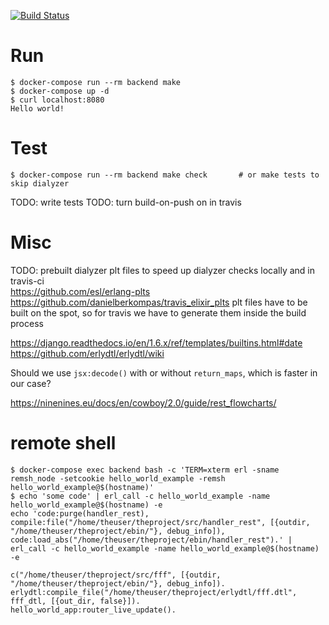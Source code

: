 
[![Build Status](https://travis-ci.org/koddo/example-erl-cowboy.svg?branch=master)](https://travis-ci.org/koddo/example-erl-cowboy)

# Run

```
$ docker-compose run --rm backend make
$ docker-compose up -d
$ curl localhost:8080
Hello world!
```

# Test

```
$ docker-compose run --rm backend make check       # or make tests to skip dialyzer
```

TODO: write tests
TODO: turn build-on-push on in travis

# Misc

TODO: prebuilt dialyzer plt files to speed up dialyzer checks locally and in travis-ci  
<https://github.com/esl/erlang-plts>
<https://github.com/danielberkompas/travis_elixir_plts>
plt files have to be built on the spot, so for travis we have to generate them inside the build process




<https://django.readthedocs.io/en/1.6.x/ref/templates/builtins.html#date>
<https://github.com/erlydtl/erlydtl/wiki>

Should we use `jsx:decode()` with or without `return_maps`, which is faster in our case? 

<https://ninenines.eu/docs/en/cowboy/2.0/guide/rest_flowcharts/>

# remote shell


``` Shell
$ docker-compose exec backend bash -c 'TERM=xterm erl -sname remsh_node -setcookie hello_world_example -remsh hello_world_example@$(hostname)'
$ echo 'some code' | erl_call -c hello_world_example -name hello_world_example@$(hostname) -e
echo 'code:purge(handler_rest), compile:file("/home/theuser/theproject/src/handler_rest", [{outdir, "/home/theuser/theproject/ebin/"}, debug_info]), code:load_abs("/home/theuser/theproject/ebin/handler_rest").' | erl_call -c hello_world_example -name hello_world_example@$(hostname) -e
```

```
c("/home/theuser/theproject/src/fff", [{outdir, "/home/theuser/theproject/ebin/"}, debug_info]).
erlydtl:compile_file("/home/theuser/theproject/erlydtl/fff.dtl", fff_dtl, [{out_dir, false}]).
hello_world_app:router_live_update().
```
